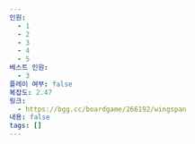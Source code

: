 ```yaml
---
인원:
  - 1
  - 2
  - 3
  - 4
  - 5
베스트 인원:
  - 3
플레이 여부: false
복잡도: 2.47
링크:
  - https://bgg.cc/boardgame/266192/wingspan
내용: false
tags: []
---
```

